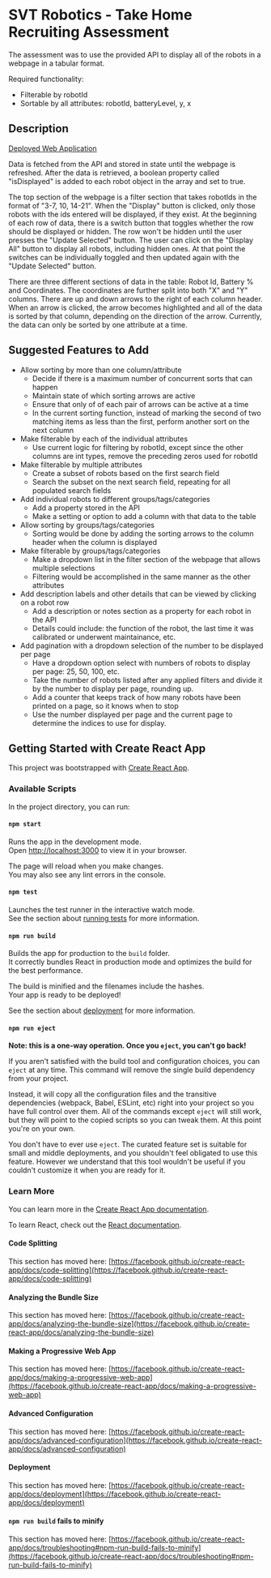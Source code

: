 # SVT Robotics - Take Home Recruiting Assessment

The assessment was to use the provided API to display all of the robots in a webpage in a tabular format. 

Required functionality:

* Filterable by robotId
* Sortable by all attributes: robotId, batteryLevel, y, x

## Description

[Deployed Web Application](https://svt-robotics-takehome.netlify.app/)

Data is fetched from the API and stored in state until the webpage is refreshed. After the data is retrieved, a boolean property called "isDisplayed" is added to each robot object in the array and set to true.

The top section of the webpage is a filter section that takes robotIds in the format of "3-7, 10, 14-21". When the "Display" button is clicked, only those robots with the ids entered will be displayed, if they exist. At the beginning of each row of data, there is a switch button that toggles whether the row should be displayed or hidden. The row won't be hidden until the user presses the "Update Selected" button. The user can click on the "Display All" button to display all robots, including hidden ones. At that point the switches can be individually toggled and then updated again with the "Update Selected" button.

There are three different sections of data in the table: Robot Id, Battery % and Coordinates. The coordinates are further split into both "X" and "Y" columns. There are up and down arrows to the right of each column header. When an arrow is clicked, the arrow becomes highlighted and all of the data is sorted by that column, depending on the direction of the arrow. Currently, the data can only be sorted by one attribute at a time.

## Suggested Features to Add

* Allow sorting by more than one column/attribute
    * Decide if there is a maximum number of concurrent sorts that can happen
    * Maintain state of which sorting arrows are active
    * Ensure that only of of each pair of arrows can be active at a time
    * In the current sorting function, instead of marking the second of two matching items as less than the first, perform another sort on the next column
* Make filterable by each of the individual attributes
    * Use current logic for filtering by robotId, except since the other columns are int types, remove the preceding zeros used for robotId
* Make filterable by multiple attributes
    * Create a subset of robots based on the first search field
    * Search the subset on the next search field, repeating for all populated search fields
* Add individual robots to different groups/tags/categories
    * Add a property stored in the API
    * Make a setting or option to add a column with that data to the table
* Allow sorting by groups/tags/categories
    * Sorting would be done by adding the sorting arrows to the column header when the column is displayed
* Make filterable by groups/tags/categories
    * Make a dropdown list in the filter section of the webpage that allows multiple selections
    * Filtering would be accomplished in the same manner as the other attributes
* Add description labels and other details that can be viewed by clicking on a robot row
    * Add a description or notes section as a property for each robot in the API
    * Details could include: the function of the robot, the last time it was calibrated or underwent maintainance, etc.
* Add pagination with a dropdown selection of the number to be displayed per page
    * Have a dropdown option select with numbers of robots to display per page: 25, 50, 100, etc.
    * Take the number of robots listed after any applied filters and divide it by the number to display per page, rounding up.
    * Add a counter that keeps track of how many robots have been printed on a page, so it knows when to stop
    * Use the number displayed per page and the current page to determine the indices to use for display.

## Getting Started with Create React App

This project was bootstrapped with [Create React App](https://github.com/facebook/create-react-app).

### Available Scripts

In the project directory, you can run:

#### `npm start`

Runs the app in the development mode.\
Open [http://localhost:3000](http://localhost:3000) to view it in your browser.

The page will reload when you make changes.\
You may also see any lint errors in the console.

#### `npm test`

Launches the test runner in the interactive watch mode.\
See the section about [running tests](https://facebook.github.io/create-react-app/docs/running-tests) for more information.

#### `npm run build`

Builds the app for production to the `build` folder.\
It correctly bundles React in production mode and optimizes the build for the best performance.

The build is minified and the filenames include the hashes.\
Your app is ready to be deployed!

See the section about [deployment](https://facebook.github.io/create-react-app/docs/deployment) for more information.

#### `npm run eject`

**Note: this is a one-way operation. Once you `eject`, you can't go back!**

If you aren't satisfied with the build tool and configuration choices, you can `eject` at any time. This command will remove the single build dependency from your project.

Instead, it will copy all the configuration files and the transitive dependencies (webpack, Babel, ESLint, etc) right into your project so you have full control over them. All of the commands except `eject` will still work, but they will point to the copied scripts so you can tweak them. At this point you're on your own.

You don't have to ever use `eject`. The curated feature set is suitable for small and middle deployments, and you shouldn't feel obligated to use this feature. However we understand that this tool wouldn't be useful if you couldn't customize it when you are ready for it.

### Learn More

You can learn more in the [Create React App documentation](https://facebook.github.io/create-react-app/docs/getting-started).

To learn React, check out the [React documentation](https://reactjs.org/).

#### Code Splitting

This section has moved here: [https://facebook.github.io/create-react-app/docs/code-splitting](https://facebook.github.io/create-react-app/docs/code-splitting)

#### Analyzing the Bundle Size

This section has moved here: [https://facebook.github.io/create-react-app/docs/analyzing-the-bundle-size](https://facebook.github.io/create-react-app/docs/analyzing-the-bundle-size)

#### Making a Progressive Web App

This section has moved here: [https://facebook.github.io/create-react-app/docs/making-a-progressive-web-app](https://facebook.github.io/create-react-app/docs/making-a-progressive-web-app)

#### Advanced Configuration

This section has moved here: [https://facebook.github.io/create-react-app/docs/advanced-configuration](https://facebook.github.io/create-react-app/docs/advanced-configuration)

#### Deployment

This section has moved here: [https://facebook.github.io/create-react-app/docs/deployment](https://facebook.github.io/create-react-app/docs/deployment)

#### `npm run build` fails to minify

This section has moved here: [https://facebook.github.io/create-react-app/docs/troubleshooting#npm-run-build-fails-to-minify](https://facebook.github.io/create-react-app/docs/troubleshooting#npm-run-build-fails-to-minify)
